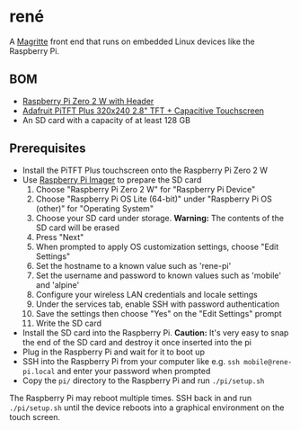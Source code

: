 # rené

A [Magritte](https://github.com/decarbonization/magritte) front end that runs on embedded Linux devices like the Raspberry Pi.

## BOM

- [Raspberry Pi Zero 2 W with Header](https://www.adafruit.com/product/6008)
- [Adafruit PiTFT Plus 320x240 2.8" TFT + Capacitive Touchscreen](https://www.adafruit.com/product/2423)
- An SD card with a capacity of at least 128 GB

## Prerequisites

- Install the PiTFT Plus touchscreen onto the Raspberry Pi Zero 2 W
- Use [Raspberry Pi Imager](https://www.raspberrypi.com/software/) to prepare the SD card
    1. Choose "Raspberry Pi Zero 2 W" for "Raspberry Pi Device"
    2. Choose "Raspberry Pi OS Lite (64-bit)" under "Raspberry Pi OS (other)" for "Operating System"
    3. Choose your SD card under storage. **Warning:** The contents of the SD card will be erased
    4. Press "Next"
    5. When prompted to apply OS customization settings, choose "Edit Settings"
    6. Set the hostname to a known value such as 'rene-pi'
    7. Set the username and password to known values such as 'mobile' and 'alpine'
    8. Configure your wireless LAN credentials and locale settings
    9. Under the services tab, enable SSH with password authentication
    10. Save the settings then choose "Yes" on the "Edit Settings" prompt
    11. Write the SD card
- Install the SD card into the Raspberry Pi. **Caution:** It's very easy to snap the end of the SD card and destroy it once inserted into the pi
- Plug in the Raspberry Pi and wait for it to boot up
- SSH into the Raspberry Pi from your computer like e.g. `ssh mobile@rene-pi.local` and enter your password when prompted
- Copy the `pi/` directory to the Raspberry Pi and run `./pi/setup.sh`

The Raspberry Pi may reboot multiple times. SSH back in and run `./pi/setup.sh` until the device reboots into a graphical environment on the touch screen.

